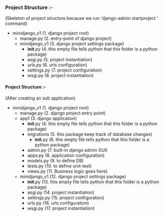 ### Project Structure :- 
  (Skeleton of project structure because we run 'django-admin startproject <project-name>' command)
- minidjango_v1          (1. django project root)
    - manage.py          (2. entry-point of django project)
    - minidjango_v1      (3. django project settings package)
        - __init__.py    (4. this empty file tells python that this folder is a python package)
        - asgi.py        (5. project instantiation)
        - urls.py        (6. urls configuration)
        - settings.py    (7. project configuration)
        - wsgi.py        (8. project instantiation)


#### Project Structure :- 
  (After creating an sub application)
- minidjango_v1             (1. django project root)
  - manage.py               (2. django project entry point)
  - app1                    (3. django application)
    - __init__.py           (4. this empty file tells python that this folder is a python package) 
    - migrations            (5. this package keep track of database changes)
      - __init__.py         (6. this empty file tells python that this folder is a python package)
    - admin.py              (7. built-in django admin GUI)
    - apps.py               (8. application configuration) 
    - models.py             (9. to define DB)
    - tests.py              (10. to define unit-test) 
    - views.py              (11. Business logic goes here)
  - minidjango_v1           (12. django project settings package)
    - __init__.py           (13. this empty file tells python that this folder is a python package)
    - asgi.py               (14. project instantiation)
    - settings.py           (15. project configuration)
    - urls.py               (16. urls configuration)
    - wsgi.py               (17. project instantiation) 